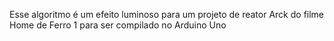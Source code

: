 Esse algoritmo é um efeito luminoso para um projeto de reator Arck do filme Home de Ferro 1 para ser compilado no Arduino Uno
